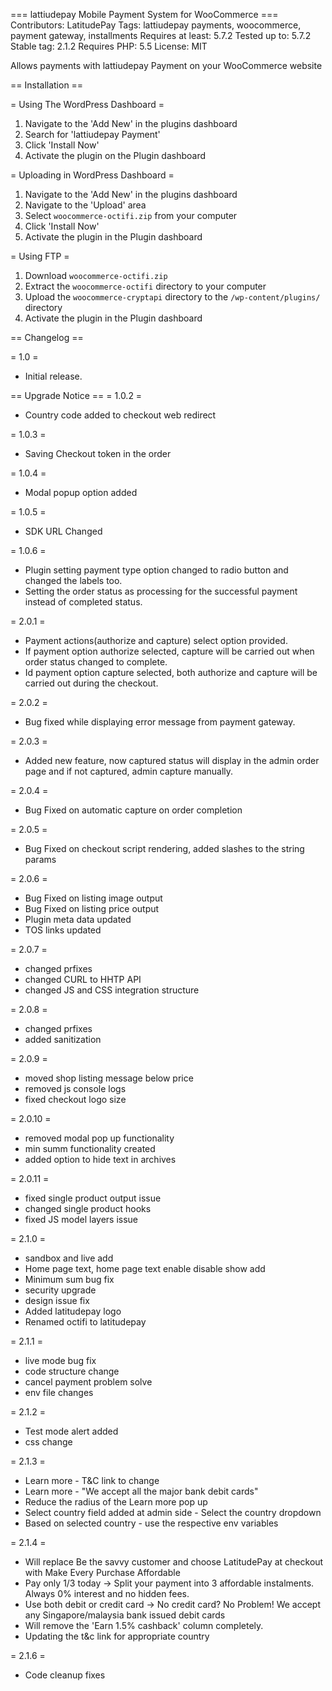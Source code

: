 === lattiudepay  Mobile Payment System for WooCommerce ===
Contributors: LatitudePay
Tags: lattiudepay  payments, woocommerce, payment gateway, installments
Requires at least: 5.7.2
Tested up to: 5.7.2
Stable tag: 2.1.2
Requires PHP: 5.5
License: MIT

Allows payments with lattiudepay Payment on your WooCommerce website

== Installation ==

= Using The WordPress Dashboard =

1. Navigate to the 'Add New' in the plugins dashboard
2. Search for 'lattiudepay Payment'
3. Click 'Install Now'
4. Activate the plugin on the Plugin dashboard

= Uploading in WordPress Dashboard =

1. Navigate to the 'Add New' in the plugins dashboard
2. Navigate to the 'Upload' area
3. Select `woocommerce-octifi.zip` from your computer
4. Click 'Install Now'
5. Activate the plugin in the Plugin dashboard

= Using FTP =

1. Download `woocommerce-octifi.zip`
2. Extract the `woocommerce-octifi` directory to your computer
3. Upload the `woocommerce-cryptapi` directory to the `/wp-content/plugins/` directory
4. Activate the plugin in the Plugin dashboard


== Changelog ==

= 1.0 =
* Initial release.

== Upgrade Notice ==
= 1.0.2 =
- Country code added to checkout web redirect

= 1.0.3 =
- Saving Checkout token in the order

= 1.0.4 =
- Modal popup option added

= 1.0.5 =
- SDK URL Changed

= 1.0.6 =
- Plugin setting payment type option changed to radio button and changed the labels too.
- Setting the order status as processing for the successful payment instead of completed status.

= 2.0.1 =
- Payment actions(authorize and capture) select option provided.
- If payment option authorize selected, capture will be carried out when order status changed to complete.
- Id payment option capture selected, both authorize and capture will be carried out during the checkout.

= 2.0.2 =
- Bug fixed while displaying error message from payment gateway.

= 2.0.3 =
- Added new feature, now captured status will display in the admin order page and if not captured, admin capture manually.

= 2.0.4 =
- Bug Fixed on automatic capture on order completion

= 2.0.5 =
- Bug Fixed on checkout script rendering, added slashes to the string params

= 2.0.6 =
- Bug Fixed on listing image output
- Bug Fixed on listing price output
- Plugin meta data updated
- TOS links updated

= 2.0.7 =
- changed prfixes
- changed CURL to HHTP API
- changed JS and CSS integration structure


= 2.0.8 =
- changed prfixes
- added sanitization

= 2.0.9 =
- moved shop listing message below price
- removed js console logs
- fixed checkout logo size

= 2.0.10 =
- removed modal pop up functionality
- min summ functionality created
- added option to hide text in archives

= 2.0.11 =
- fixed single product output issue
- changed single product hooks
- fixed JS model layers issue

= 2.1.0 =
- sandbox and live add 
- Home page text, home page text enable disable show add
- Minimum sum bug fix
- security upgrade
- design issue fix
- Added latitudepay logo
- Renamed octifi to latitudepay

= 2.1.1 = 
- live mode bug fix 
- code structure change 
- cancel payment problem solve 
- env file changes

= 2.1.2 =
- Test mode alert added
- css change

= 2.1.3 =
- Learn more - T&C link to change
- Learn more - "We accept all the major bank debit cards"
- Reduce the radius of the Learn more pop up
- Select country field added at admin side - Select the country dropdown
- Based on selected country - use the respective env variables

= 2.1.4 =
- Will replace Be the savvy customer and choose LatitudePay at checkout with Make Every Purchase Affordable
- Pay only 1/3 today  -> Split your payment into 3 affordable instalments. Always 0% interest and no hidden fees.
- Use both debit or credit card -> No credit card? No Problem! We accept any Singapore/malaysia bank issued debit cards
- Will remove the 'Earn 1.5% cashback'   column completely.
- Updating the t&c link for appropriate country

= 2.1.6 =
- Code cleanup fixes

